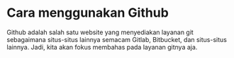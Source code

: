 # Cara menggunakan Github

Github adalah salah satu website yang menyediakan layanan git sebagaimana situs-situs lainnya semacam Gitlab, Bitbucket, dan situs-situs lainnya. Jadi, kita akan fokus membahas pada layanan gitnya aja.